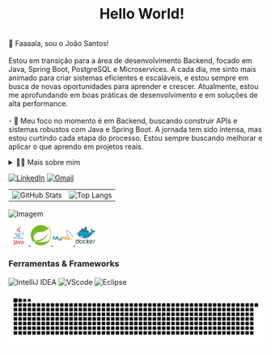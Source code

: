 <!-- Título -->
<div id="user-content-toc">
  <ul align="center">
    <summary><h1 style="display: inline-block">Hello World!</h1></summary>
  </ul>
</div>

<!-- Apresentação -->
<p>
  👋 Faaaala, sou o João Santos!<br><br>
  Estou em transição para a área de desenvolvimento Backend, focado em Java, Spring Boot, PostgreSQL e Microservices. A cada dia, me sinto mais animado para criar sistemas eficientes e escaláveis, e estou sempre em busca de novas oportunidades para aprender e crescer. Atualmente, estou me aprofundando em boas práticas de desenvolvimento e em soluções de alta performance.
  <br><br>
  - 🔭 Meu foco no momento é em Backend, buscando construir APIs e sistemas robustos com Java e Spring Boot. A jornada tem sido intensa, mas estou curtindo cada etapa do processo. Estou sempre buscando melhorar e aplicar o que aprendo em projetos reais.
</p>

<!-- Dropdown -->
<details>
  <summary>👨‍💻 Mais sobre mim</summary>
  
  - 💬 Minha história começou na Ciência de Dados, mas agora estou voltado para o desenvolvimento Backend. Gosto de trabalhar com Java, Spring Boot e PostgreSQL para criar soluções que façam a diferença. Estou muito empolgado com a transição de carreira e com as novas possibilidades que surgem a cada dia.
  
  - ⚡ Fora do código, sou fã de um bom livro, filmes e não passo um dia sem praticar esportes. Acredito que um bom equilíbrio entre trabalho e lazer é fundamental para manter a criatividade e a disposição sempre em alta.
</details>

<!-- Links -->
[![LinkedIn](https://img.shields.io/badge/LinkedIn-0077B5?style=for-the-badge&logo=linkedin&logoColor=white)](https://www.linkedin.com/in/joãoferreira10/)
[![Gmail](https://img.shields.io/badge/Gmail-D14836?style=for-the-badge&logo=gmail&logoColor=white)](mailto:fjoao1020@gmail.com)

<!-- GithubStats -->
<table style="border-collapse: collapse; width: 100%;">
  <tr>
    <td valign="top" style="border: none;">
      <img src="https://github-readme-stats.vercel.app/api?username=jhoao-santos&show_icons=true&theme=highcontrast&include_all_commits=true" alt="GitHub Stats">
    </td>
    <td valign="top" style="border: none;">
      <img src="https://github-readme-stats.vercel.app/api/top-langs/?username=jhoao-santos&show_icons=true&theme=highcontrast" alt="Top Langs">
    </td>
  </tr>
</table>

<!-- GIF -->
<p align="left">
  <img align="center" src="https://github.com/VariableBee/VariableBee/assets/77739311/4e9f41af-6b57-49a7-b15a-74322e96b4d7" alt="Imagem">
</p>

<!-- Tecnologias -->
<p align="left">
  <a href="https://www.java.com" target="_blank" rel="noreferrer">
    <img src="https://raw.githubusercontent.com/devicons/devicon/master/icons/java/java-original-wordmark.svg" alt="java" width="40" height="40"/>
  </a>
  <a href="https://spring.io/projects/spring-boot" target="_blank" rel="noreferrer">
    <img src="https://raw.githubusercontent.com/devicons/devicon/master/icons/spring/spring-original.svg" alt="spring" width="40" height="40"/>
  </a>
  <a href="https://www.mysql.com/" target="_blank" rel="noreferrer">
    <img src="https://raw.githubusercontent.com/devicons/devicon/master/icons/mysql/mysql-original-wordmark.svg" alt="mysql" width="40" height="40"/>
  </a>
  <a href="https://www.docker.com/" target="_blank" rel="noreferrer">
    <img src="https://raw.githubusercontent.com/devicons/devicon/master/icons/docker/docker-original-wordmark.svg" alt="docker" width="40" height="40"/>
  </a>
</p>

<!-- Ferramentas & Frameworks -->
<div style="flex-basis: 48%;">
  <h3>Ferramentas & Frameworks</h3>
  <img align="center" alt="IntelliJ IDEA" height="30" width="40" src="https://cdn.jsdelivr.net/gh/devicons/devicon/icons/intellij/intellij-original.svg">
  <img align="center" alt="VScode" height="30" width="40" src="https://cdn.jsdelivr.net/gh/devicons/devicon/icons/vscode/vscode-original.svg">
  <img align="center" alt="Eclipse" height="30" width="40" src="https://cdn.jsdelivr.net/gh/devicons/devicon/icons/eclipse/eclipse-original.svg">
</div>

<!-- Snake Animation -->
![Snake animation](https://github.com/jhoao-santos/jhoao-santos/blob/output/github-contribution-grid-snake.svg)
